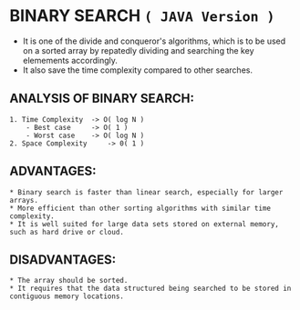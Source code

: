 # BINARY SEARCH `( JAVA Version )`

* It is one of the divide and conqueror's algorithms, which is to be used on a sorted array by repatedly dividing and searching the key elemements accordingly.
* It also save the time complexity compared to other searches.

## ANALYSIS OF BINARY SEARCH:

	1. Time Complexity  -> O( log N )
		- Best case  	-> O( 1 )
		- Worst case 	-> O( log N )
	2. Space Complexity 	-> 0( 1 )

## ADVANTAGES:
	* Binary search is faster than linear search, especially for larger arrays.
	* More efficient than other sorting algorithms with similar time complexity.
	* It is well suited for large data sets stored on external memory, such as hard drive or cloud.
	
## DISADVANTAGES:
	* The array should be sorted.
	* It requires that the data structured being searched to be stored in contiguous memory locations.